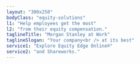 ```yaml
---
layout: "300x250"
bodyClass: "equity-solutions"
l1: "Help employees get the most"
l2: "from their equity compensation."
taglineTitle: "Morgan Stanley at Work"
taglineSlogan: "Your company<br /> at its best"
service1: "Explore Equity Edge Online®"
service2: "and Shareworks."
---
```

